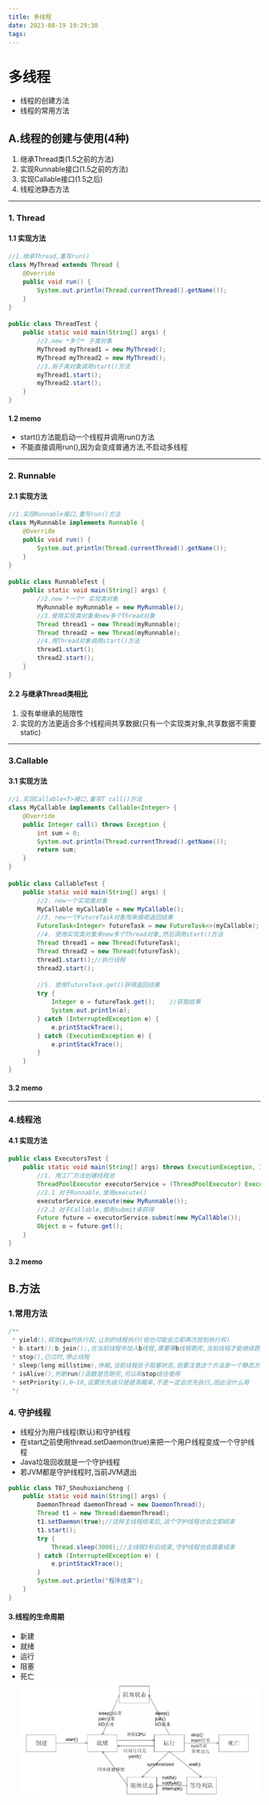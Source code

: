 ```yaml
---
title: 多线程
date: 2023-08-19 19:29:30
tags:
---
```

# 多线程
- 线程的创建方法
- 线程的常用方法
## A.线程的创建与使用(4种)

1. 继承Thread类(1.5之前的方法)
2. 实现Runnable接口(1.5之前的方法)
3. 实现Callable接口(1.5之后)
4. 线程池静态方法

----

### 1. Thread

#### 1.1 实现方法

```java
//1.继承Thread,重写run()
class MyThread extends Thread {
    @Override
    public void run() {
        System.out.println(Thread.currentThread().getName());
    }
}

public class ThreadTest {
    public static void main(String[] args) {
        //2.new *多个* 子类对象
        MyThread myThread1 = new MyThread();
        MyThread myThread2 = new MyThread();
        //3.用子类对象调用start()方法
        myThread1.start();
        myThread2.start();
    }
}
```

#### 1.2 memo

- start()方法能启动一个线程并调用run()方法
- 不能直接调用run(),因为会变成普通方法,不启动多线程

----

### 2. Runnable

#### 2.1 实现方法

```java
//1.实现Runnable接口,重写run()方法
class MyRunnable implements Runnable {
    @Override
    public void run() {
        System.out.println(Thread.currentThread().getName());
    }
}

public class RunnableTest {
    public static void main(String[] args) {
        //2.new *一个* 实现类对象
        MyRunnable myRunnable = new MyRunnable();
        //3.使用实现类对象来new多个Thread对象
        Thread thread1 = new Thread(myRunnable);
        Thread thread2 = new Thread(myRunnable);
        //4.用Thread对象调用start()方法
        thread1.start();
        thread2.start();
    }
}
```

#### 2.2 与继承Thread类相比

1. 没有单继承的局限性
2. 实现的方法更适合多个线程间共享数据(只有一个实现类对象,共享数据不需要static)

----

### 3.Callable<T>

#### 3.1 实现方法

```java
//1.实现Callable<T>接口,重写T call()方法
class MyCallable implements Callable<Integer> {
    @Override
    public Integer call() throws Exception {
        int sum = 0;
        System.out.println(Thread.currentThread().getName());
        return sum;
    }
}

public class CallableTest {
    public static void main(String[] args) {
        //2. new一个实现类对象
        MyCallable myCallable = new MyCallable();
        //3. new一个FutureTask对象用来接收返回结果
        FutureTask<Integer> futureTask = new FutureTask<>(myCallable);
        //4. 使用实现类对象来new多个Thread对象,然后调用start()方法
        Thread thread1 = new Thread(futureTask);
        Thread thread2 = new Thread(futureTask);
        thread1.start();//执行线程
        thread2.start();

        //5. 使用futureTask.get()获得返回结果
        try {
            Integer o = futureTask.get();    //获取结果
            System.out.println(o);
        } catch (InterruptedException e) {
            e.printStackTrace();
        } catch (ExecutionException e) {
            e.printStackTrace();
        }
    }
}
```

#### 3.2 memo

----

### 4.线程池

#### 4.1 实现方法

```java
public class ExecutorsTest {
    public static void main(String[] args) throws ExecutionException, InterruptedException {
        //1. 用工厂方法创建线程池
        ThreadPoolExecutor executorService = (ThreadPoolExecutor) Executors.newFixedThreadPool(10);
        //2.1 对于Runnable,使用execute()
        executorService.execute(new MyRunnable());
        //2.2 对于Callable,使用submit来获得
        Future future = executorService.submit(new MyCallAble());
        Object o = future.get();
    }
}

```

#### 3.2 memo

## B.方法
### 1.常用方法
```java
/**
 * yield(),释放cpu的执行权,让别的线程执行(但也可能会立即再次抢到执行权)
 * b.start();b.join();,在当前线程中加入b线程,需要等b线程跑完,当前线程才能继续跑,当前线程处于阻塞状态,InterruptedException
 * stop(),已过时,停止线程
 * sleep(long millstime),休眠,当前线程处于阻塞状态,但要注意这个方法是一个静态方法,主要看在哪里调用,而不是看谁调用,会使当前线程休眠
 * isAlive(),判断run()函数是否跑完,可以和stop结合使用
 * setPriority(),0~10,设置优先级只是提高概率,不是一定会优先执行,因此没什么用
 */

```

### 4. 守护线程
* 线程分为用户线程(默认)和守护线程
* 在start之前使用thread.setDaemon(true)来把一个用户线程变成一个守护线程
* Java垃圾回收就是一个守护线程
* 若JVM都是守护线程时,当前JVM退出
```java
public class T07_Shouhuxiancheng {
    public static void main(String[] args) {
        DaemonThread daemonThread = new DaemonThread();
        Thread t1 = new Thread(daemonThread);
        t1.setDaemon(true);//这样主线程结束后,这个守护线程也会立即结束
        t1.start();
        try {
            Thread.sleep(3000);//主线程3秒后结束,守护线程也会跟着结束
        } catch (InterruptedException e) {
            e.printStackTrace();
        }
        System.out.println("程序结束");
    }
}
```

#### 3.线程的生命周期
- 新建
- 就绪
- 运行
- 阻塞
- 死亡
![img.png](img.png)
